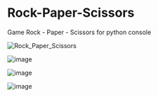# Rock-Paper-Scissors
Game Rock - Paper - Scissors for python console

![Rock_Paper_Scissors](https://user-images.githubusercontent.com/114020789/212536157-605b1828-2719-4004-8b0e-2c6f1839b2d9.png)


![image](https://user-images.githubusercontent.com/114020789/212533232-4b0237f3-8167-438d-abe1-7e9e59cca7b1.png)


![image](https://user-images.githubusercontent.com/114020789/212533402-b27c1da2-5013-4380-b317-dac28731e10e.png)


![image](https://user-images.githubusercontent.com/114020789/212533321-5e6661df-feaf-4b73-8c6f-b84540fa9cac.png)
